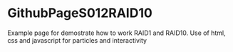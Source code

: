 # GithubPageS012RAID10
Example page for demostrate how to work RAID1 and RAID10. Use of html, css and javascript for particles and interactivity
